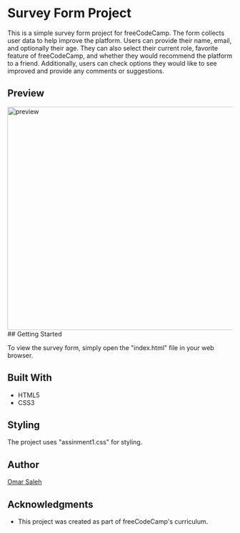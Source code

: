 # Survey Form Project

This is a simple survey form project for freeCodeCamp. The form collects user data to help improve the platform. Users can provide their name, email, and optionally their age. They can also select their current role, favorite feature of freeCodeCamp, and whether they would recommend the platform to a friend. Additionally, users can check options they would like to see improved and provide any comments or suggestions.
## Preview
<img src="Screenshot_1.jpg" alt="preview" width="900" height="500">
## Getting Started

To view the survey form, simply open the "index.html" file in your web browser.

## Built With

- HTML5
- CSS3

## Styling

The project uses "assinment1.css" for styling.

## Author

[Omar Saleh](https://github.com/MrMariodude)

## Acknowledgments

- This project was created as part of freeCodeCamp's curriculum.
